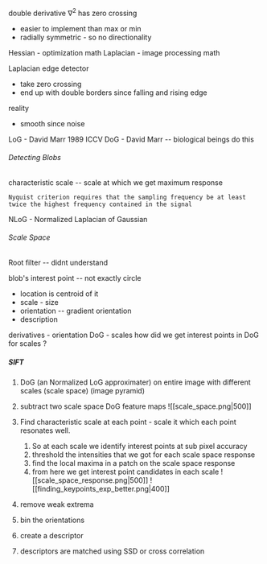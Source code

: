 double derivative  $\nabla^{2}$ has zero crossing
- easier to implement than max or min
- radially symmetric - so no directionality 



Hessian - optimization math 
Laplacian - image processing math

Laplacian edge detector
- take zero crossing
- end up with double borders since falling and rising edge


reality
- smooth since noise

LoG - David Marr 1989 ICCV
DoG - David Marr -- biological beings do this 

###### Detecting Blobs
characteristic scale -- scale at which we get maximum response
```
Nyquist criterion requires that the sampling frequency be at least twice the highest frequency contained in the signal
```
NLoG - Normalized Laplacian of Gaussian

###### Scale Space


Root filter -- didnt understand 

blob's interest point -- not exactly circle  
- location is centroid of it
- scale - size
- orientation -- gradient orientation
- description

derivatives - orientation
DoG - scales
how did we get interest points in DoG  for scales ? 

##### SIFT
1. DoG (an Normalized LoG approximater)  on entire image with different scales (scale space) (image pyramid)
2. subtract two scale space DoG feature maps 
![[scale_space.png|500]]
4. Find characteristic scale at each point -  scale it which each point resonates well. 
	1. So at each scale we identify interest points at sub pixel accuracy
	2. threshold the intensities that we got for each scale space response
	3. find the local maxima in a patch on the scale space response
	4. from here we get interest point candidates in each scale
![[scale_space_response.png|500]]
![[finding_keypoints_exp_better.png|400]]

5. remove weak extrema
6. bin the orientations 
7. create a descriptor
8. descriptors are matched using SSD or cross correlation